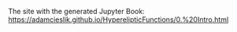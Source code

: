 The site with the generated Jupyter Book:
https://adamcieslik.github.io/HyperelipticFunctions/0.%20Intro.html
